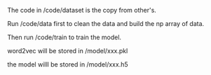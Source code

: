 The code in /code/dataset is the copy from other's.

Run /code/data first to clean the data and build the np array of data.

Then run /code/train to train the model. 

word2vec will be stored in /model/xxx.pkl

the model willl be stored in /model/xxx.h5

